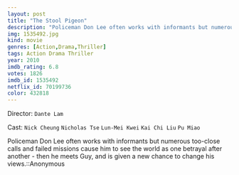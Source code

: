```yaml
---
layout: post
title: "The Stool Pigeon"
description: "Policeman Don Lee often works with informants but numerous too-close calls and failed missions cause him to see the world as one betrayal after another - then he meets Guy, and is given a new chance to change his views.::Anonymous.."
img: 1535492.jpg
kind: movie
genres: [Action,Drama,Thriller]
tags: Action Drama Thriller 
year: 2010
imdb_rating: 6.8
votes: 1826
imdb_id: 1535492
netflix_id: 70199736
color: 432818
---
```

Director: `Dante Lam`  

Cast: `Nick Cheung` `Nicholas Tse` `Lun-Mei Kwei` `Kai Chi Liu` `Pu Miao` 

Policeman Don Lee often works with informants but numerous too-close calls and failed missions cause him to see the world as one betrayal after another - then he meets Guy, and is given a new chance to change his views.::Anonymous